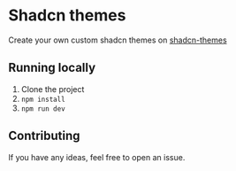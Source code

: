 # Shadcn themes
Create your own custom shadcn themes on [shadcn-themes](http://shadcn-themes-eight.vercel.app/)

## Running locally
1. Clone the project
2. `npm install`
3. `npm run dev`

## Contributing
If you have any ideas, feel free to open an issue.
